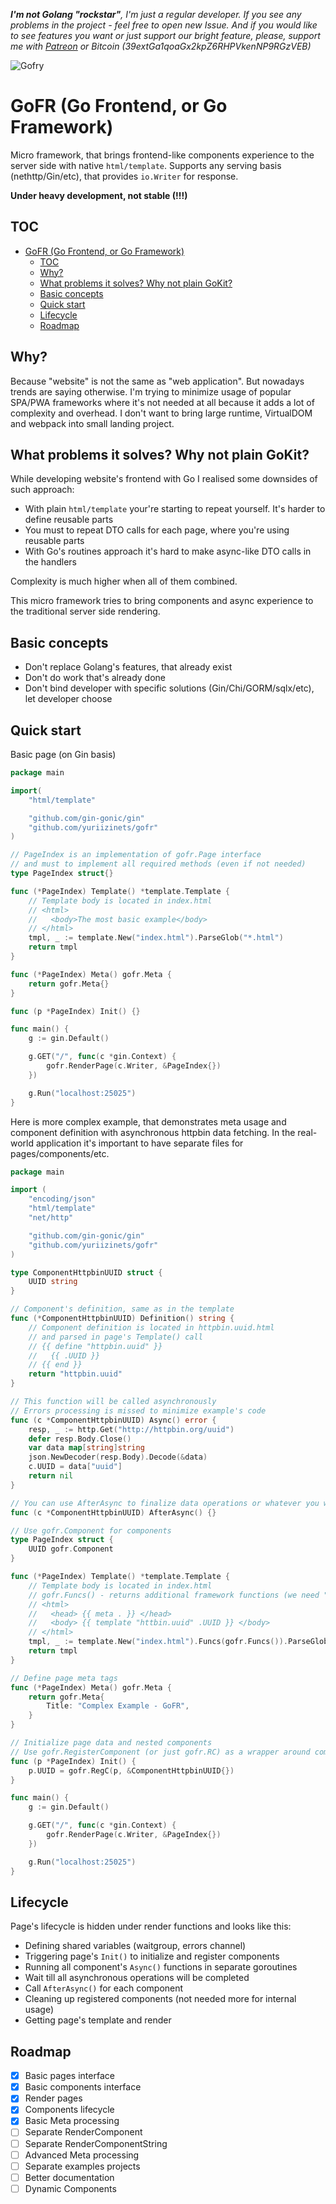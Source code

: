 
***I'm not Golang "rockstar"**, I'm just a regular developer. If you see any problems in the project - feel free to open new Issue. And if you would like to see features you want or just support our bright feature, please, support me with [Patreon](https://www.patreon.com/yuriizinets) or Bitcoin (39extGa1qoaGx2kpZ6RHPVkenNP9RGzVEB)*

![Gofry](https://external-content.duckduckgo.com/iu/?u=http%3A%2F%2Fst2.depositphotos.com%2F2485347%2F8622%2Fv%2F450%2Fdepositphotos_86227924-stock-illustration-belgian-waffles-with-cherry.jpg&f=1&nofb=1)

# GoFR (Go Frontend, or Go Framework)

Micro framework, that brings frontend-like components experience to the server side with native `html/template`. Supports any serving basis (nethttp/Gin/etc), that provides `io.Writer` for response.  

**Under heavy development, not stable (!!!)**

## TOC

- [GoFR (Go Frontend, or Go Framework)](#gofr-go-frontend-or-go-framework)
  - [TOC](#toc)
  - [Why?](#why)
  - [What problems it solves? Why not plain GoKit?](#what-problems-it-solves-why-not-plain-gokit)
  - [Basic concepts](#basic-concepts)
  - [Quick start](#quick-start)
  - [Lifecycle](#lifecycle)
  - [Roadmap](#roadmap)

## Why?

Because "website" is not the same as "web application". But nowadays trends are saying otherwise. I'm trying to minimize usage of popular SPA/PWA frameworks where it's not needed at all because it adds a lot of complexity and overhead. I don't want to bring large runtime, VirtualDOM and webpack into small landing project.  

## What problems it solves? Why not plain GoKit?

While developing website's frontend with Go I realised some downsides of such approach:  

- With plain `html/template` your're starting to repeat yourself. It's harder to define reusable parts
- You must to repeat DTO calls for each page, where you're using reusable parts
- With Go's routines approach it's hard to make async-like DTO calls in the handlers

Complexity is much higher when all of them combined.

This micro framework tries to bring components and async experience to the traditional server side rendering.

## Basic concepts

- Don't replace Golang's features, that already exist
- Don't do work that's already done
- Don't bind developer with specific solutions (Gin/Chi/GORM/sqlx/etc), let developer choose

## Quick start

Basic page (on Gin basis)  
  
```go
package main

import(
    "html/template"

    "github.com/gin-gonic/gin"
    "github.com/yuriizinets/gofr"
)

// PageIndex is an implementation of gofr.Page interface
// and must to implement all required methods (even if not needed)
type PageIndex struct{}

func (*PageIndex) Template() *template.Template {
    // Template body is located in index.html
    // <html>
    //   <body>The most basic example</body>
    // </html>
    tmpl, _ := template.New("index.html").ParseGlob("*.html")
    return tmpl
}

func (*PageIndex) Meta() gofr.Meta {
    return gofr.Meta{}
}

func (p *PageIndex) Init() {}

func main() {
    g := gin.Default()

    g.GET("/", func(c *gin.Context) {
        gofr.RenderPage(c.Writer, &PageIndex{})
    })

    g.Run("localhost:25025")
}
```

Here is more complex example, that demonstrates meta usage and component definition with asynchronous httpbin data fetching. In the real-world application it's important to have separate files for pages/components/etc.

```go
package main

import (
    "encoding/json"
    "html/template"
    "net/http"

    "github.com/gin-gonic/gin"
    "github.com/yuriizinets/gofr"
)

type ComponentHttpbinUUID struct {
    UUID string
}

// Component's definition, same as in the template
func (*ComponentHttpbinUUID) Definition() string {
    // Component definition is located in httpbin.uuid.html
    // and parsed in page's Template() call
    // {{ define "httpbin.uuid" }}
    //   {{ .UUID }}
    // {{ end }}
    return "httpbin.uuid"
}

// This function will be called asynchronously
// Errors processing is missed to minimize example's code
func (c *ComponentHttpbinUUID) Async() error {
    resp, _ := http.Get("http://httpbin.org/uuid")
    defer resp.Body.Close()
    var data map[string]string
    json.NewDecoder(resp.Body).Decode(&data)
    c.UUID = data["uuid"]
    return nil
}

// You can use AfterAsync to finalize data operations or whatever you want
func (c *ComponentHttpbinUUID) AfterAsync() {}

// Use gofr.Component for components
type PageIndex struct {
    UUID gofr.Component
}

func (*PageIndex) Template() *template.Template {
    // Template body is located in index.html
    // gofr.Funcs() - returns additional framework functions (we need "meta" for this case)
    // <html>
    //   <head> {{ meta . }} </head>
    //   <body> {{ template "httbin.uuid" .UUID }} </body>
    // </html>
    tmpl, _ := template.New("index.html").Funcs(gofr.Funcs()).ParseGlob("*.html")
    return tmpl
}

// Define page meta tags
func (*PageIndex) Meta() gofr.Meta {
    return gofr.Meta{
        Title: "Complex Example - GoFR",
    }
}

// Initialize page data and nested components
// Use gofr.RegisterComponent (or just gofr.RC) as a wrapper around components initialization to include this component into lifecycle
func (p *PageIndex) Init() {
    p.UUID = gofr.RegC(p, &ComponentHttpbinUUID{})
}

func main() {
    g := gin.Default()

    g.GET("/", func(c *gin.Context) {
        gofr.RenderPage(c.Writer, &PageIndex{})
    })

    g.Run("localhost:25025")
}

```

## Lifecycle

Page's lifecycle is hidden under render functions and looks like this:

- Defining shared variables (waitgroup, errors channel)
- Triggering page's `Init()` to initialize and register components
- Running all component's `Async()` functions in separate goroutines
- Wait till all asynchronous operations will be completed
- Call `AfterAsync()` for each component
- Cleaning up registered components (not needed more for internal usage)
- Getting page's template and render

## Roadmap

- [x] Basic pages interface
- [x] Basic components interface
- [x] Render pages
- [x] Components lifecycle
- [x] Basic Meta processing
- [ ] Separate RenderComponent
- [ ] Separate RenderComponentString
- [ ] Advanced Meta processing
- [ ] Separate examples projects
- [ ] Better documentation
- [ ] Dynamic Components
